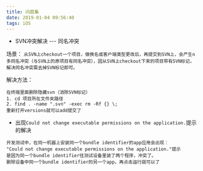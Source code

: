 ```yaml
---
title: 问题集
date: 2019-01-04 09:56:40
tags: iOS
---
```


* SVN冲突解决 --- 同名冲突

场景：
`从SVN上checkout一个项目，做换名或客户端类型更改后，再提交到SVN上，会产生n多同名冲突（与SVN上的原项目有同名冲突），因从SVN上checkout下来的项目带有SVN标记，解决同名冲突需去掉SVN标记即可。`

解决方法：

```
在终端里面删除隐藏svn（消除SVN标记）
1. cd 项目所在文件夹路径
2. find . -name ".svn" -exec rm -Rf {} \;
重新打开versions就可以add提交了
```

* 出现`Could not change executable permissions on the application.`提示的解决

```
开发测试中，在同一机器上安装同一个bundle identifier的app应用会出现：
"Could not change executable permissions on the application."提示
是因为同一个bundle identifier往测试设备里装了两个程序，冲突了。
删除设备中同一个bundle identifier的另一个app，再点击运行就可以了
```
